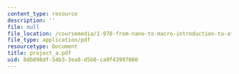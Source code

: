 ```yaml
---
content_type: resource
description: ''
file: null
file_location: /coursemedia/1-978-from-nano-to-macro-introduction-to-atomistic-modeling-techniques-january-iap-2007/8db898df54b33ea8d5b0ca9f43997860_project_a.pdf
file_type: application/pdf
resourcetype: Document
title: project_a.pdf
uid: 8db898df-54b3-3ea8-d5b0-ca9f43997860
---
```

